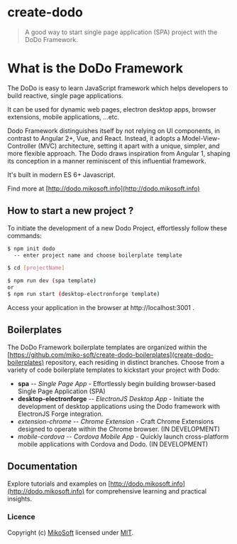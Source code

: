 # create-dodo
> A good way to start single page application (SPA) project with the DoDo Framework.

# What is the DoDo Framework
The DoDo is easy to learn JavaScript framework which helps developers to build reactive, single page applications.

It can be used for dynamic web pages, electron desktop apps, browser extensions, mobile applications,   ...etc.

Dodo Framework distinguishes itself by not relying on UI components, in contrast to Angular 2+, Vue, and React. Instead, it adopts a Model-View-Controller (MVC) architecture, setting it apart with a unique, simpler, and more flexible approach. The Dodo draws inspiration from Angular 1, shaping its conception in a manner reminiscent of this influential framework.

It's built in modern ES 6+ Javascript.

Find more at [http://dodo.mikosoft.info](http://dodo.mikosoft.info)


## How to start a new project ?
To initiate the development of a new Dodo Project, effortlessly follow these commands:
```bash
$ npm init dodo
  -- enter project name and choose boilerplate template

$ cd [projectName]

$ npm run dev (spa template)
or
$ npm run start (desktop-electronforge template)
```
Access your application in the browser at http://localhost:3001 .


## Boilerplates
The DoDo Framework boilerplate templates are organized within the [https://github.com/miko-soft/create-dodo-boilerplates](create-dodo-boilerplates) repository, each residing in distinct branches.
Choose from a variety of code boilerplate templates to kickstart your project with Dodo:
- **spa** -- *Single Page App* - Effortlessly begin building browser-based Single Page Application (SPA)
- **desktop-electronforge** -- *ElectronJS Desktop App* - Initiate the development of desktop applications using the Dodo framework with ElectronJS Forge integration.
- *extension-chrome* -- *Chrome Extension* - Craft Chrome Extensions designed to operate within the Chrome browser. (IN DEVELOPMENT)
- *mobile-cordova* -- *Cordova Mobile App* - Quickly launch cross-platform mobile applications with Cordova and Dodo. (IN DEVELOPMENT)


## Documentation
Explore tutorials and examples on [http://dodo.mikosoft.info](http://dodo.mikosoft.info) for comprehensive learning and practical insights.


### Licence
Copyright (c) [MikoSoft](http://mikosoft.info) licensed under [MIT](./LICENSE).
